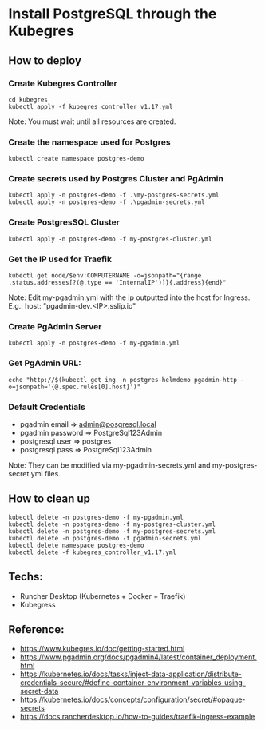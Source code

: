 # Install PostgreSQL through the Kubegres

## How to deploy

### Create Kubegres Controller
```
cd kubegres
kubectl apply -f kubegres_controller_v1.17.yml
```
Note: You must wait until all resources are created.

### Create the namespace used for Postgres
```
kubectl create namespace postgres-demo
```

### Create secrets used by Postgres Cluster and PgAdmin
```
kubectl apply -n postgres-demo -f .\my-postgres-secrets.yml
kubectl apply -n postgres-demo -f .\pgadmin-secrets.yml
```

### Create PostgresSQL Cluster
```
kubectl apply -n postgres-demo -f my-postgres-cluster.yml
```

### Get the IP used for Traefik
```
kubectl get node/$env:COMPUTERNAME -o=jsonpath="{range .status.addresses[?(@.type == 'InternalIP')]}{.address}{end}"
```
Note: Edit my-pgadmin.yml with the ip outputted into the host for Ingress. E.g.: host: "pgadmin-dev.\<IP\>.sslip.io"

### Create PgAdmin Server
```
kubectl apply -n postgres-demo -f my-pgadmin.yml
```

### Get PgAdmin URL: 
```
echo "http://$(kubectl get ing -n postgres-helmdemo pgadmin-http -o=jsonpath='{@.spec.rules[0].host}')"
```

### Default Credentials
- pgadmin email => admin@posgresql.local
- pgadmin password => PostgreSql123Admin
- postgresql user => postgres
- postgresql pass => PostgreSql123Admin

Note: They can be modified via my-pgadmin-secrets.yml and my-postgres-secret.yml files.

## How to clean up
```
kubectl delete -n postgres-demo -f my-pgadmin.yml
kubectl delete -n postgres-demo -f my-postgres-cluster.yml
kubectl delete -n postgres-demo -f my-postgres-secrets.yml
kubectl delete -n postgres-demo -f pgadmin-secrets.yml
kubectl delete namespace postgres-demo
kubectl delete -f kubegres_controller_v1.17.yml
```

## Techs: 
* Runcher Desktop (Kubernetes + Docker + Traefik)
* Kubegress

## Reference: 
- https://www.kubegres.io/doc/getting-started.html
- https://www.pgadmin.org/docs/pgadmin4/latest/container_deployment.html
- https://kubernetes.io/docs/tasks/inject-data-application/distribute-credentials-secure/#define-container-environment-variables-using-secret-data
- https://kubernetes.io/docs/concepts/configuration/secret/#opaque-secrets
- https://docs.rancherdesktop.io/how-to-guides/traefik-ingress-example
